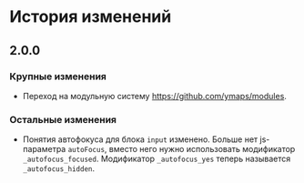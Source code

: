 # История изменений

## 2.0.0

### Крупные изменения

- Переход на модульную систему https://github.com/ymaps/modules.

### Остальные изменения

- Понятия автофокуса для блока `input` изменено.
  Больше нет js-параметра `autoFocus`, вместо него нужно использовать модификатор `_autofocus_focused`.
  Модификатор `_autofocus_yes` теперь называется `_autofocus_hidden`.
